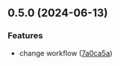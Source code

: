 ## 0.5.0 (2024-06-13)


### Features

* change workflow ([7a0ca5a](https://github.com/tiavina-mika/mui-tiptap-editor/commit/7a0ca5a17154e997132ccc3cb776b48486139f36))

